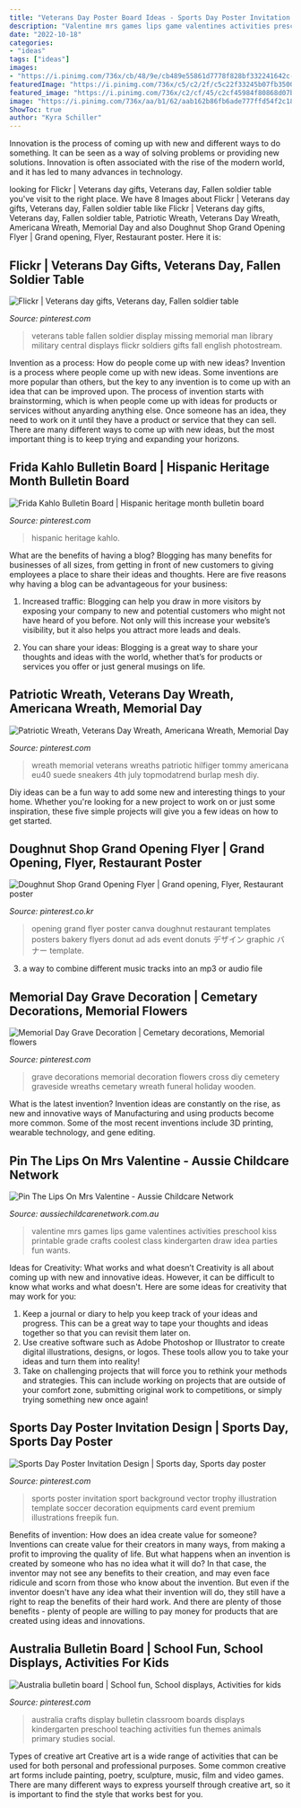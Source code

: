```yaml
---
title: "Veterans Day Poster Board Ideas - Sports Day Poster Invitation Design"
description: "Valentine mrs games lips game valentines activities preschool kiss printable grade crafts coolest class kindergarten draw idea parties fun wants"
date: "2022-10-18"
categories:
- "ideas"
tags: ["ideas"]
images:
- "https://i.pinimg.com/736x/cb/48/9e/cb489e55861d7778f828bf332241642c--veterans-day-fall-displays.jpg"
featuredImage: "https://i.pinimg.com/736x/c5/c2/2f/c5c22f33245b07fb3500e1d7f862e632--doughnut-shop-salad-bar.jpg"
featured_image: "https://i.pinimg.com/736x/c2/cf/45/c2cf45984f80868d07b63112faf011e1--australia-crafts-teaching-ideas.jpg"
image: "https://i.pinimg.com/736x/aa/b1/62/aab162b86fb6ade777ffd54f2c184d3f.jpg"
ShowToc: true
author: "Kyra Schiller"
---
```



Innovation is the process of coming up with new and different ways to do something. It can be seen as a way of solving problems or providing new solutions. Innovation is often associated with the rise of the modern world, and it has led to many advances in technology.

	

		
looking for Flickr | Veterans day gifts, Veterans day, Fallen soldier table you've visit to the right place. We have 8 Images about Flickr | Veterans day gifts, Veterans day, Fallen soldier table like Flickr | Veterans day gifts, Veterans day, Fallen soldier table, Patriotic Wreath, Veterans Day Wreath, Americana Wreath, Memorial Day and also Doughnut Shop Grand Opening Flyer | Grand opening, Flyer, Restaurant poster. Here it is:
		
    
## Flickr | Veterans Day Gifts, Veterans Day, Fallen Soldier Table

<img loading=lazy src="https://i.pinimg.com/736x/cb/48/9e/cb489e55861d7778f828bf332241642c--veterans-day-fall-displays.jpg" onerror="this.onerror=null;this.src='https://tse3.mm.bing.net/th?id=OIP.WPv1XufYy0CR3M0zQ8zVwQHaLE&amp;pid=15.1';" alt="Flickr | Veterans day gifts, Veterans day, Fallen soldier table">

_Source: pinterest.com_

>veterans table fallen soldier display missing memorial man library military central displays flickr soldiers gifts fall english photostream. 

	

Invention as a process: How do people come up with new ideas?
Invention is a process where people come up with new ideas. Some inventions are more popular than others, but the key to any invention is to come up with an idea that can be improved upon. The process of invention starts with brainstorming, which is when people come up with ideas for products or services without anyarding anything else. Once someone has an idea, they need to work on it until they have a product or service that they can sell. There are many different ways to come up with new ideas, but the most important thing is to keep trying and expanding your horizons.

    
## Frida Kahlo Bulletin Board | Hispanic Heritage Month Bulletin Board

<img loading=lazy src="https://i.pinimg.com/736x/3e/85/21/3e8521fce69ae48f93021c1bb0a6aa9f.jpg" onerror="this.onerror=null;this.src='https://tse1.mm.bing.net/th?id=OIP.JiCzHw6gVoqfoHvoaIYriwHaHa&amp;pid=15.1';" alt="Frida Kahlo Bulletin Board | Hispanic heritage month bulletin board">

_Source: pinterest.com_

>hispanic heritage kahlo. 

	

What are the benefits of having a blog?
Blogging has many benefits for businesses of all sizes, from getting in front of new customers to giving employees a place to share their ideas and thoughts. Here are five reasons why having a blog can be advantageous for your business: 
1. Increased traffic: Blogging can help you draw in more visitors by exposing your company to new and potential customers who might not have heard of you before. Not only will this increase your website’s visibility, but it also helps you attract more leads and deals. 

2. You can share your ideas: Blogging is a great way to share your thoughts and ideas with the world, whether that’s for products or services you offer or just general musings on life.

    
## Patriotic Wreath, Veterans Day Wreath, Americana Wreath, Memorial Day

<img loading=lazy src="https://i.pinimg.com/736x/dd/2c/cf/dd2ccf554adf92429e9c1827f863ade2.jpg" onerror="this.onerror=null;this.src='https://tse3.mm.bing.net/th?id=OIP.y5w_iY9ncJbIzBfJsWTP-wHaJ3&amp;pid=15.1';" alt="Patriotic Wreath, Veterans Day Wreath, Americana Wreath, Memorial Day">

_Source: pinterest.com_

>wreath memorial veterans wreaths patriotic hilfiger tommy americana eu40 suede sneakers 4th july topmodatrend burlap mesh diy. 

	

Diy ideas can be a fun way to add some new and interesting things to your home. Whether you're looking for a new project to work on or just some inspiration, these five simple projects will give you a few ideas on how to get started.

    
## Doughnut Shop Grand Opening Flyer | Grand Opening, Flyer, Restaurant Poster

<img loading=lazy src="https://i.pinimg.com/736x/c5/c2/2f/c5c22f33245b07fb3500e1d7f862e632--doughnut-shop-salad-bar.jpg" onerror="this.onerror=null;this.src='https://tse4.mm.bing.net/th?id=OIP.eaEm4Cpjm2Ggb8g9ztmOUwAAAA&amp;pid=15.1';" alt="Doughnut Shop Grand Opening Flyer | Grand opening, Flyer, Restaurant poster">

_Source: pinterest.co.kr_

>opening grand flyer poster canva doughnut restaurant templates posters bakery flyers donut ad ads event donuts デザイン graphic バナー template. 

	

3. a way to combine different music tracks into an mp3 or audio file

    
## Memorial Day Grave Decoration | Cemetary Decorations, Memorial Flowers

<img loading=lazy src="https://i.pinimg.com/736x/35/c9/2d/35c92d05bf4a58cdea34397893c29991--grave-decorations-outdoor-ideas.jpg" onerror="this.onerror=null;this.src='https://tse4.mm.bing.net/th?id=OIP.Ya_CRqlGt2gE3J_aRDaZxQEsEs&amp;pid=15.1';" alt="Memorial Day Grave Decoration | Cemetary decorations, Memorial flowers">

_Source: pinterest.com_

>grave decorations memorial decoration flowers cross diy cemetery graveside wreaths cemetary wreath funeral holiday wooden. 

	

What is the latest invention?
Invention ideas are constantly on the rise, as new and innovative ways of Manufacturing and using products become more common. Some of the most recent inventions include 3D printing, wearable technology, and gene editing.

    
## Pin The Lips On Mrs Valentine - Aussie Childcare Network

<img loading=lazy src="https://aussiechildcarenetwork.com.au/media/k2/items/cache/ca9456ad89fef6c66a71b99b32dfe05e_L.jpg" onerror="this.onerror=null;this.src='https://tse3.mm.bing.net/th?id=OIP.Cs6LjK3lAA1NKmERZhoGYwHaJ4&amp;pid=15.1';" alt="Pin The Lips On Mrs Valentine - Aussie Childcare Network">

_Source: aussiechildcarenetwork.com.au_

>valentine mrs games lips game valentines activities preschool kiss printable grade crafts coolest class kindergarten draw idea parties fun wants. 

	

Ideas for Creativity: What works and what doesn’t
Creativity is all about coming up with new and innovative ideas. However, it can be difficult to know what works and what doesn't. Here are some ideas for creativity that may work for you: 
1. Keep a journal or diary to help you keep track of your ideas and progress. This can be a great way to tape your thoughts and ideas together so that you can revisit them later on. 
2. Use creative software such as Adobe Photoshop or Illustrator to create digital illustrations, designs, or logos. These tools allow you to take your ideas and turn them into reality! 
3. Take on challenging projects that will force you to rethink your methods and strategies. This can include working on projects that are outside of your comfort zone, submitting original work to competitions, or simply trying something new once again! 

    
## Sports Day Poster Invitation Design | Sports Day, Sports Day Poster

<img loading=lazy src="https://i.pinimg.com/736x/aa/b1/62/aab162b86fb6ade777ffd54f2c184d3f.jpg" onerror="this.onerror=null;this.src='https://tse1.mm.bing.net/th?id=OIP.VRh6sEMzaC2FjUEhnHkANQHaKe&amp;pid=15.1';" alt="Sports Day Poster Invitation Design | Sports day, Sports day poster">

_Source: pinterest.com_

>sports poster invitation sport background vector trophy illustration template soccer decoration equipments card event premium illustrations freepik fun. 

	

Benefits of invention: How does an idea create value for someone?
Inventions can create value for their creators in many ways, from making a profit to improving the quality of life. But what happens when an invention is created by someone who has no idea what it will do? In that case, the inventor may not see any benefits to their creation, and may even face ridicule and scorn from those who know about the invention. But even if the inventor doesn't have any idea what their invention will do, they still have a right to reap the benefits of their hard work. And there are plenty of those benefits - plenty of people are willing to pay money for products that are created using ideas and innovations.

    
## Australia Bulletin Board | School Fun, School Displays, Activities For Kids

<img loading=lazy src="https://i.pinimg.com/736x/c2/cf/45/c2cf45984f80868d07b63112faf011e1--australia-crafts-teaching-ideas.jpg" onerror="this.onerror=null;this.src='https://tse3.mm.bing.net/th?id=OIP.ukQuANcp1k7ngbsJCm-UBQHaFj&amp;pid=15.1';" alt="Australia bulletin board | School fun, School displays, Activities for kids">

_Source: pinterest.com_

>australia crafts display bulletin classroom boards displays kindergarten preschool teaching activities fun themes animals primary studies social. 

	

Types of creative art
Creative art is a wide range of activities that can be used for both personal and professional purposes. Some common creative art forms include painting, poetry, sculpture, music, film and video games. There are many different ways to express yourself through creative art, so it is important to find the style that works best for you.

